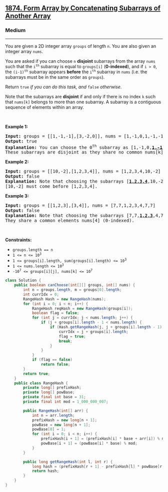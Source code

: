 <h2><a href="https://leetcode.com/problems/form-array-by-concatenating-subarrays-of-another-array">1874. Form Array by Concatenating Subarrays of Another Array</a></h2><h3>Medium</h3><hr><p>You are given a 2D integer array <code>groups</code> of length <code>n</code>. You are also given an integer array <code>nums</code>.</p>

<p>You are asked if you can choose <code>n</code> <strong>disjoint </strong>subarrays from the array <code>nums</code> such that the <code>i<sup>th</sup></code> subarray is equal to <code>groups[i]</code> (<b>0-indexed</b>), and if <code>i &gt; 0</code>, the <code>(i-1)<sup>th</sup></code> subarray appears <strong>before</strong> the <code>i<sup>th</sup></code> subarray in <code>nums</code> (i.e. the subarrays must be in the same order as <code>groups</code>).</p>

<p>Return <code>true</code> <em>if you can do this task, and</em> <code>false</code> <em>otherwise</em>.</p>

<p>Note that the subarrays are <strong>disjoint</strong> if and only if there is no index <code>k</code> such that <code>nums[k]</code> belongs to more than one subarray. A subarray is a contiguous sequence of elements within an array.</p>

<p>&nbsp;</p>
<p><strong class="example">Example 1:</strong></p>

<pre>
<strong>Input:</strong> groups = [[1,-1,-1],[3,-2,0]], nums = [1,-1,0,1,-1,-1,3,-2,0]
<strong>Output:</strong> true
<strong>Explanation:</strong> You can choose the 0<sup>th</sup> subarray as [1,-1,0,<u><strong>1,-1,-1</strong></u>,3,-2,0] and the 1<sup>st</sup> one as [1,-1,0,1,-1,-1,<u><strong>3,-2,0</strong></u>].
These subarrays are disjoint as they share no common nums[k] element.
</pre>

<p><strong class="example">Example 2:</strong></p>

<pre>
<strong>Input:</strong> groups = [[10,-2],[1,2,3,4]], nums = [1,2,3,4,10,-2]
<strong>Output:</strong> false
<strong>Explanation: </strong>Note that choosing the subarrays [<u><strong>1,2,3,4</strong></u>,10,-2] and [1,2,3,4,<u><strong>10,-2</strong></u>] is incorrect because they are not in the same order as in groups.
[10,-2] must come before [1,2,3,4].
</pre>

<p><strong class="example">Example 3:</strong></p>

<pre>
<strong>Input:</strong> groups = [[1,2,3],[3,4]], nums = [7,7,1,2,3,4,7,7]
<strong>Output:</strong> false
<strong>Explanation: </strong>Note that choosing the subarrays [7,7,<u><strong>1,2,3</strong></u>,4,7,7] and [7,7,1,2,<u><strong>3,4</strong></u>,7,7] is invalid because they are not disjoint.
They share a common elements nums[4] (0-indexed).
</pre>

<p>&nbsp;</p>
<p><strong>Constraints:</strong></p>

<ul>
	<li><code>groups.length == n</code></li>
	<li><code>1 &lt;= n &lt;= 10<sup>3</sup></code></li>
	<li><code>1 &lt;= groups[i].length, sum(groups[i].length) &lt;= 10<sup><span style="font-size: 10.8333px;">3</span></sup></code></li>
	<li><code>1 &lt;= nums.length &lt;= 10<sup>3</sup></code></li>
	<li><code>-10<sup>7</sup> &lt;= groups[i][j], nums[k] &lt;= 10<sup>7</sup></code></li>
</ul>

```java
class Solution {
    public boolean canChoose(int[][] groups, int[] nums) {
        int n = groups.length, m = groups[0].length;
        int currIdx = 0;
        RangeHash Hash = new RangeHash(nums);
        for (int i = 0; i < n; i++) {
            RangeHash reqHash = new RangeHash(groups[i]);
            boolean flag = false;
            for (int j = currIdx; j < nums.length; j++) {
                if (j + groups[i].length - 1 < nums.length) {
                    if (Hash.getRangeHash(j, j + groups[i].length - 1) == reqHash.getRangeHash(0, groups[i].length - 1)) {
                        currIdx = j + groups[i].length;
                        flag = true;
                        break;
                    }
                }
            }
            if (flag == false)
                return false;
        }
        return true;
    }
    public class RangeHash {
        private long[] prefixHash;
        private long[] powBase;
        private final int base = 31;
        private final int mod = 1_000_000_007;

        public RangeHash(int[] arr) {
            int n = arr.length;
            prefixHash = new long[n + 1];
            powBase = new long[n + 1];
            powBase[0] = 1;
            for (int i = 0; i < n; i++) {
                prefixHash[i + 1] = (prefixHash[i] * base + arr[i]) % mod;
                powBase[i + 1] = (powBase[i] * base) % mod;
            }
        }

        public long getRangeHash(int l, int r) {
            long hash = (prefixHash[r + 1] - prefixHash[l] * powBase[r - l + 1] % mod + mod) % mod;
            return hash;
        }
    }
}
```
